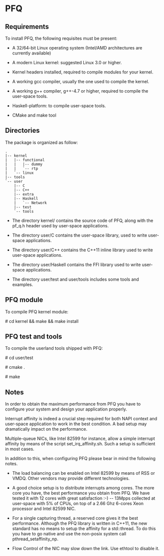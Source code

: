 PFQ
===========================================================================

Requirements
------------


To install PFQ, the following requisites must be present:

* A 32/64-bit Linux operating system (Intel/AMD architectures 
  are currently available) 

* A modern Linux kernel: suggested Linux 3.0 or higher.  

* Kernel headers installed, required to compile modules for your kernel.  

* A working gcc compiler, usually the one used to compile the kernel.  

* A working g++ compiler, g++-4.7 or higher, required to compile the user-space tools.  

* Haskell-platform: to compile user-space tools.

* CMake and make tool


Directories 
----------- 


The package is organized as follow: 

    .
    |-- kernel
    |   |-- functional
    |   |   |-- dummy
    |   |   `-- rtp
    |   `-- linux
    |-- tools
    `-- user
        |-- C
        |-- C++
        |-- extra
        |-- Haskell
        |   `-- Network
        |-- test
        `-- tools

* The directory kernel/ contains the source code of PFQ, along with the pf_q.h 
  header used by user-space applications.

* The directory user/C contains the user-space library, used to write user-space
  applications.

* The directory user/C++ contains the C++11 inline library used to write 
  user-space applications.

* The directory user/Haskell contains the FFI library used to write 
  user-space applications.

* The directory user/test and user/tools includes some tools and examples.  


PFQ module
----------

To compile PFQ kernel module:

\# cd kernel && make && make install


PFQ test and tools
------------------

To compile the userland tools shipped with PFQ:
 
\# cd user/test

\# cmake .

\# make


Notes
-----

In order to obtain the maximum performance from PFQ you have to configure your system
and design your application properly.

Interrupt affinity is indeed a crucial step required for both NAPI context and user-space 
application to work in the best condition. A bad setup may dramatically impact on the performance.

Multiple-queue NICs, like Intel 82599 for instance, allow a simple interrupt affinity 
by means of the script set_irq_affinity.sh. Such a setup is sufficient in most cases.

In addition to this, when configuring PFQ please bear in mind the following notes. 

* The load balancing can be enabled on Intel 82599 by means of RSS or VMDQ. Other vendors 
  may provide different technologies.

* A good choice setup is to distribute interrupts among cores. The more core you have, 
  the best performance you obtain from PFQ. We have tested it with 12 cores with great 
  satisfaction :-) -- 13Mpps collected at user-space with 5% of CPUs, on top of a 2.66 Ghz 
  6-cores Xeon processor and Intel 82599 NIC.

* For a single capturing thread, a reserved core gives it the best performance. Although the
  PFQ library is written in C++11, the new standard has no means to setup the affinity for a 
  std::thread. To do this you have to go native and use the non-posix system call 
  pthread_setaffinity_np.

* Flow Control of the NIC may slow down the link. Use ethtool to disable it.


